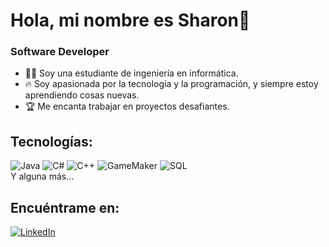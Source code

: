 # Hola, mi nombre es Sharon👋
### Software Developer


- 👩‍💻 Soy una estudiante de ingeniería en informática.
- 🔥 Soy apasionada por la tecnología y la programación, y siempre estoy aprendiendo cosas nuevas.
- 🏆 Me encanta trabajar en proyectos desafiantes.

## Tecnologías:
![Java](https://img.shields.io/badge/Java-yellow?style=for-the-badge&logoColor=white)
![C#](https://img.shields.io/badge/C%23-purple?style=for-the-badge&logoColor=white)
![C++](https://img.shields.io/badge/C%2B%2B-red?style=for-the-badge&logoColor=white)
![GameMaker](https://img.shields.io/badge/GameMaker-white?style=for-the-badge&logoColor=black)
![SQL](https://img.shields.io/badge/SQL-gray?style=for-the-badge&logoColor=white)
</br>
Y alguna más...



## Encuéntrame en:
[![LinkedIn](https://img.shields.io/badge/LinkedIn-Sharon_Salgado-0077B5?style=for-the-badge&logo=linkedin&logoColor=white&labelColor=101010)](https://www.linkedin.com/in/sharon-salgado-flores-852634276)
